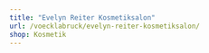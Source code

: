 ```yaml
---
title: "Evelyn Reiter Kosmetiksalon"
url: /voecklabruck/evelyn-reiter-kosmetiksalon/
shop: Kosmetik
---
```

